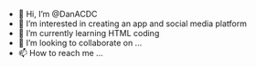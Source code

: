 - 👋 Hi, I’m @DanACDC
- 👀 I’m interested in creating an app and social media platform
- 🌱 I’m currently learning HTML coding
- 💞️ I’m looking to collaborate on ...
- 📫 How to reach me ...

<!---
DanACDC/DanACDC is a ✨ special ✨ repository because its `README.md` (this file) appears on your GitHub profile.
You can click the Preview link to take a look at your changes.
--->
